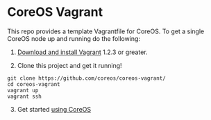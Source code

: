 # CoreOS Vagrant

This repo provides a template Vagrantfile for CoreOS. To get a single
CoreOS node up and running do the following:

1) [Download and install Vagrant][vagrant] 1.2.3 or greater.

2) Clone this project and get it running!

```
git clone https://github.com/coreos/coreos-vagrant/
cd coreos-vagrant
vagrant up
vagrant ssh
```

3) Get started [using CoreOS][using-coreos]

[vagrant]: http://downloads.vagrantup.com/
[using-coreos]: http://coreos.com/docs/using-coreos/
